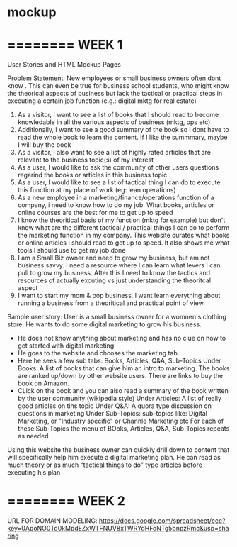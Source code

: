 mockup
======

========
WEEK 1
========

User Stories and HTML Mockup Pages

Problem Statement: New employees or small business owners often dont know . This can even be true for business school students, who might know the theorical aspects of business but lack the tactical or practical steps in executing a certain job function (e.g.: digital mktg for real estate)

1) As a visitor, I want to see a list of books that I should read to become knowledable in all the various aspects of business (mktg, ops etc)
2) Additionally, I want to see a good summary of the book so I dont have to read the whole book to learn the content. If I like the summmary, maybe I will buy the book
3) As a visitor, I also want to see a list of highly rated articles that are relevant to the business topic(s) of my interest
4) As a user, I would like to ask the community of other users questions regarind the books or articles in this business topic
5) As a user, I would like to see a list of tactical thing I can do to execute this function at my place of work (eg: lean operations)
6) As a new employee in a marketing/finance/operations function of a company, i need to know how to do my job. What books, articles or online courses are the best for me to get up to speed
7) I know the theoritical basis of my function (mktg for example) but don't know what are the different tactical / practical things I can do to perform the marketing function in my company. This website curates what books or online articles I should read to get up to speed. It also shows me what tools I should use to get my job done
8) I am a Small Biz owner and need to grow my business, but am not business savvy. I need a resource where I can learn what levers I can pull to grow my business. After this I need to know the tactics and resources of actually excuting vs just understanding the theoritcal aspect
9) I want to start my mom & pop business. I want learn everything about running a business from a theoritical and practical point of view. 

Sample user story:
User is a small business owner for a womnen's clothing store. He wants to do some digital marketing to grow his business.
- He does not know anything about marketing and has no clue on how to get started with digital marketing
- He goes to the website and chooses the marketing tab. 
- Here he sees a few sub tabs: Books, Articles, Q&A, Sub-Topics
 Under Books: A list of books that can give him an intro to marketing. The books are ranked up/down by other website users. There are links to buy the book on Amazon. 
- CLick on the book and  you can also read a summary of the book written by the user community (wikipedia style)
Under Articles: A list of really good articles on tihs topic
Under Q&A: A quora type discussion on questions in marketing
Under Sub-Topics: sub-topics like: Digital Marketing, or "Industry specific" or Channle Marketing etc
For each of these Sub-Topics the menu of BOoks, Articles, Q&A, Sub-Topics repeats as needed

Using this website the business owner can quickly drill down to content that will specifically help him execute a digital marketing plan. He can read as much theory or as much "tactical things to do" type articles before executing his plan

========
WEEK 2
========
URL FOR DOMAIN MODELING: https://docs.google.com/spreadsheet/ccc?key=0ApoNO0Td0kMpdEZxWTFNUV8xTWRYdHFoNTg5bnpzRmc&usp=sharing 